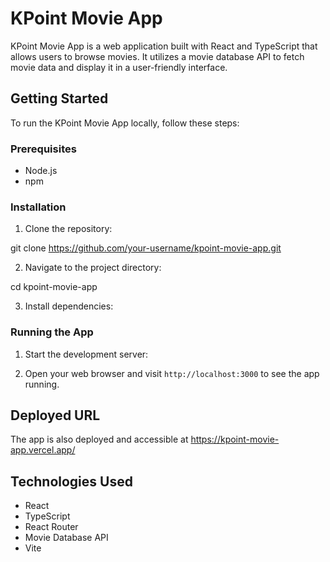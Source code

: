# KPoint Movie App

KPoint Movie App is a web application built with React and TypeScript that allows users to browse movies. It utilizes a movie database API to fetch movie data and display it in a user-friendly interface.

## Getting Started

To run the KPoint Movie App locally, follow these steps:

### Prerequisites

- Node.js
- npm

### Installation

1. Clone the repository:

git clone https://github.com/your-username/kpoint-movie-app.git

2. Navigate to the project directory:

cd kpoint-movie-app

3. Install dependencies:

### Running the App

1. Start the development server:

2. Open your web browser and visit `http://localhost:3000` to see the app running.

## Deployed URL

The app is also deployed and accessible at https://kpoint-movie-app.vercel.app/

## Technologies Used

- React
- TypeScript
- React Router
- Movie Database API
- Vite
